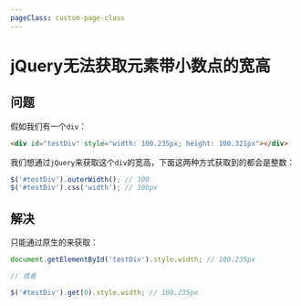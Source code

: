 ```yaml
---
pageClass: custom-page-class
---
```


# jQuery无法获取元素带小数点的宽高

## 问题

假如我们有一个`div`：

```html
<div id="testDiv" style="width: 100.235px; height: 100.321px"></div>
```

我们想通过`jQuery`来获取这个`div`的宽高，下面这两种方式获取到的都会是整数：

```javascript
$('#testDiv').outerWidth(); // 100
$('#testDiv').css('width'); // 100px
```

## 解决

只能通过原生的来获取：

```javascript
document.getElementById('testDiv').style.width; // 100.235px

// 或者

$('#testDiv').get(0).style.width; // 100.235px
```